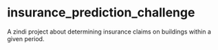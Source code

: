 # insurance_prediction_challenge

A zindi project about determining insurance claims on buildings within a given period.
